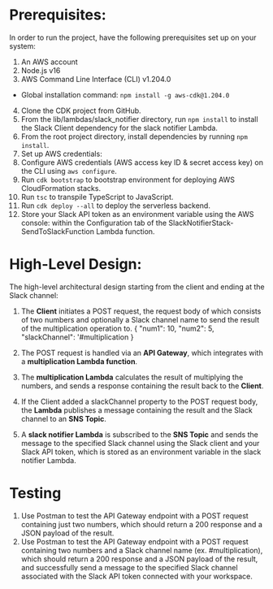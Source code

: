 # Prerequisites:
In order to run the project, have the following prerequisites set up on your system:
1. An AWS account
2. Node.js v16
3. AWS Command Line Interface (CLI) v1.204.0
  - Global installation command: `npm install -g aws-cdk@1.204.0`
4. Clone the CDK project from GitHub.
5. From the lib/lambdas/slack_notifier directory, run `npm install` to install the Slack Client dependency for the slack notifier Lambda.
6. From the root project directory, install dependencies by running `npm install`.
7. Set up AWS credentials:
  1. Configure AWS credentials (AWS access key ID & secret access key) on the CLI using `aws configure`.
8. Run `cdk bootstrap` to bootstrap environment for deploying AWS CloudFormation stacks.
9. Run `tsc` to transpile TypeScript to JavaScript. 
10. Run `cdk deploy --all` to deploy the serverless backend. 
11. Store your Slack API token as an environment variable using the AWS console: within the Configuration tab of the SlackNotifierStack-SendToSlackFunction Lambda function.

# High-Level Design:
The high-level architectural design starting from the client and ending at the Slack channel:
1. The **Client** initiates a POST request, the request body of which consists of two numbers and optionally a Slack channel name to send the result of the multiplication operation to.
{
    "num1": 10,
    "num2": 5,
    "slackChannel": '#multiplication
}

2. The POST request is handled via an **API Gateway**, which integrates with a **multiplication Lambda function**. 
3. The **multiplication Lambda** calculates the result of multiplying the numbers, and sends a response containing the result back to the **Client**. 
4. If the Client added a slackChannel property to the POST request body, the **Lambda** publishes a message containing the result and the Slack channel to an **SNS Topic**.
5. A **slack notifier Lambda** is subscribed to the **SNS Topic** and sends the message to the specified Slack channel using the Slack client and your Slack API token, which is stored as an environment variable in the slack notifier Lambda. 

# Testing
1. Use Postman to test the API Gateway endpoint with a POST request containing just two numbers, which should return a 200 response and a JSON payload of the result.
2. Use Postman to test the API Gateway endpoint with a POST request containing two numbers and a Slack channel name (ex. #multiplication), which should return a 200 response and a JSON payload of the result, and successfully send a message to the specified Slack channel associated with the Slack API token connected with your workspace.
